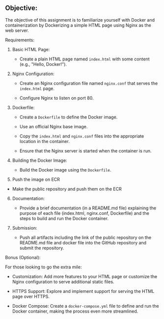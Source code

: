 ## Objective:

The objective of this assignment is to familiarize yourself with Docker and containerization by Dockerizing a simple HTML page using Nginx as the web server.

Requirements:

1. Basic HTML Page:

   - Create a plain HTML page named `index.html` with some content (e.g., "Hello, Docker!").

2. Nginx Configuration:

   - Create an Nginx configuration file named `nginx.conf` that serves the `index.html` page.

   - Configure Nginx to listen on port 80.

3. Dockerfile:

   - Create a `Dockerfile` to define the Docker image.

   - Use an official Nginx base image.

   - Copy the `index.html` and `nginx.conf` files into the appropriate location in the container.

   - Ensure that the Nginx server is started when the container is run.

4. Building the Docker Image:

   - Build the Docker image using the `Dockerfile`.

5. Push the image on ECR

  - Make the public repository and push them on the ECR

6. Documentation:

   - Provide a brief documentation (in a README.md file) explaining the purpose of each file (index.html, nginx.conf, Dockerfile) and the steps to build and run the Docker container.


7. Submission:

   - Push all artifacts including the link of the public repository on the README.md file and docker file into the GitHub repository and submit the repository.

Bonus (Optional):

For those looking to go the extra mile:

- Customization: Add more features to your HTML page or customize the Nginx configuration to serve additional static files.


- HTTPS Support: Explore and implement support for serving the HTML page over HTTPS.


- Docker Compose: Create a `docker-compose.yml` file to define and run the Docker container, making the process even more streamlined.
